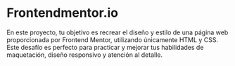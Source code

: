 # Frontendmentor.io
En este proyecto, tu objetivo es recrear el diseño y estilo de una página web proporcionada por Frontend Mentor, utilizando únicamente HTML y CSS. Este desafío es perfecto para practicar y mejorar tus habilidades de maquetación, diseño responsivo y atención al detalle.
